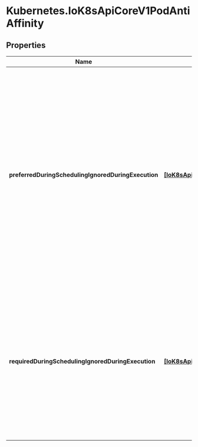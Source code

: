 # Kubernetes.IoK8sApiCoreV1PodAntiAffinity

## Properties

Name | Type | Description | Notes
------------ | ------------- | ------------- | -------------
**preferredDuringSchedulingIgnoredDuringExecution** | [**[IoK8sApiCoreV1WeightedPodAffinityTerm]**](IoK8sApiCoreV1WeightedPodAffinityTerm.md) | The scheduler will prefer to schedule pods to nodes that satisfy the anti-affinity expressions specified by this field, but it may choose a node that violates one or more of the expressions. The node that is most preferred is the one with the greatest sum of weights, i.e. for each node that meets all of the scheduling requirements (resource request, requiredDuringScheduling anti-affinity expressions, etc.), compute a sum by iterating through the elements of this field and adding \&quot;weight\&quot; to the sum if the node has pods which matches the corresponding podAffinityTerm; the node(s) with the highest sum are the most preferred. | [optional] 
**requiredDuringSchedulingIgnoredDuringExecution** | [**[IoK8sApiCoreV1PodAffinityTerm]**](IoK8sApiCoreV1PodAffinityTerm.md) | If the anti-affinity requirements specified by this field are not met at scheduling time, the pod will not be scheduled onto the node. If the anti-affinity requirements specified by this field cease to be met at some point during pod execution (e.g. due to a pod label update), the system may or may not try to eventually evict the pod from its node. When there are multiple elements, the lists of nodes corresponding to each podAffinityTerm are intersected, i.e. all terms must be satisfied. | [optional] 


